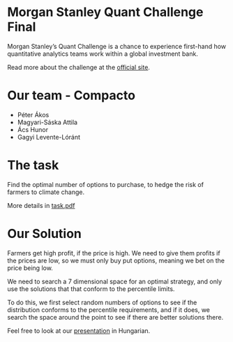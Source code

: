 # Morgan Stanley Quant Challenge Final

Morgan Stanley’s Quant Challenge is a chance to experience first-hand how quantitative analytics teams work within a global investment bank. 

Read more about the challenge at the [official site](https://www.quantchallenge.hu/).

# Our team - Compacto
 - Péter Ákos
 - Magyari-Sáska Attila
 - Ács Hunor
 - Gagyi Levente-Lóránt

# The task
Find the optimal number of options to purchase, to hedge the risk of farmers to climate change.

More details in [task.pdf](https://github.com/Peter-Akos/quant-challenge-final/blob/main/task.pdf)

# Our Solution

Farmers get high profit, if the price is high. We need to give them profits if the prices are low, so we must only buy put options, meaning we bet on the price being low.

We need to search a 7 dimensional space for an optimal strategy, and only use the solutions that that conform to the percentile limits.

To do this, we first select random numbers of options to see if the distribution conforms to the percentile requirements, and if it does, we search the space around the point to see if there are better solutions there.

Feel free to look at our [presentation](https://drive.google.com/file/d/1GYFjzHbPhA_7oMo9j-cAcr8FF68yC17O/view?usp=sharing) in Hungarian.
